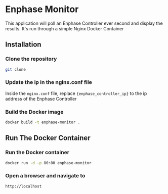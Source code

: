 # Enphase Monitor

This application will poll an Enphase Controller ever second and display the results.
It's run through a simple Nginx Docker Container

## Installation

### Clone the repository
```bash
git clone 
```

### Update the ip in the nginx.conf file

Inside the `nginx.conf` file, replace  `{enphase_controller_ip}` to the ip address of the Enphase Controller


### Build the Docker image
```bash
docker build -t enphase-monitor .
```

## Run The Docker Container

### Run the Docker container
```bash
docker run -d -p 80:80 enphase-monitor
```

### Open a browser and navigate to
```bash
http://localhost
```